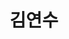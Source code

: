 ---
layout: hubs
key: Q12587966
title: 김연수
name: 김연수
image: 
description: 대한민국의 기업인
score: 2.8080028080028078e-05
degree: 4
---